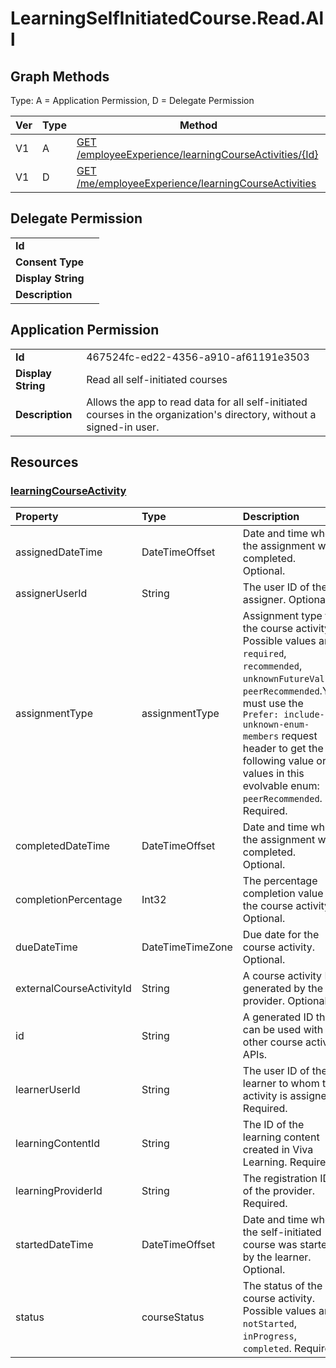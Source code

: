 # LearningSelfInitiatedCourse.Read.All

## Graph Methods

Type: A = Application Permission, D = Delegate Permission

|Ver|Type|Method|
|-------|----|------|
|V1|A|[GET /employeeExperience/learningCourseActivities/{Id}](https://docs.microsoft.com/graph/api/learningcourseactivity-get?view=graph-rest-1.0&tabs=http)|
|V1|D|[GET /me/employeeExperience/learningCourseActivities](https://docs.microsoft.com/graph/api/learningcourseactivity-list?view=graph-rest-1.0&tabs=http)|
## Delegate Permission
|||
|-|-|
|**Id**||
|**Consent Type**||
|**Display String**||
|**Description**||
## Application Permission
|||
|-|-|
|**Id**|467524fc-ed22-4356-a910-af61191e3503|
|**Display String**|Read all self-initiated courses|
|**Description**|Allows the app to read data for all self-initiated courses in the organization's directory, without a signed-in user.|
## Resources
### [learningCourseActivity ](https://docs.microsoft.com/graph/api/resources/learningcourseactivity?view=graph-rest-1.0&tabs=http)
|Property|Type|Description|
|:---|:---|:---|
|assignedDateTime|DateTimeOffset|Date and time when the assignment was completed. Optional.|
|assignerUserId|String|The user ID of the assigner. Optional.|
|assignmentType|assignmentType|Assignment type for the course activity. Possible values are: `required`, `recommended`, `unknownFutureValue`, `peerRecommended`.You must use the `Prefer: include-unknown-enum-members` request header to get the following value or values in this evolvable enum: `peerRecommended`. Required.|
|completedDateTime|DateTimeOffset|Date and time when the assignment was completed. Optional.|
|completionPercentage|Int32|The percentage completion value of the course activity. Optional.|
|dueDateTime|DateTimeTimeZone|Due date for the course activity. Optional.|
|externalCourseActivityId|String|A course activity ID generated by the provider. Optional.|
|id|String|A generated ID that can be used with other course activity APIs.|
|learnerUserId|String|The user ID of the learner to whom the activity is assigned. Required.|
|learningContentId|String|The ID of the learning content created in Viva Learning. Required.|
|learningProviderId|String|The registration ID of the provider. Required.|
|startedDateTime|DateTimeOffset|Date and time when the self-initiated course was started by the learner. Optional.|
|status|courseStatus|The status of the course activity. Possible values are: `notStarted`, `inProgress`, `completed`. Required.|
